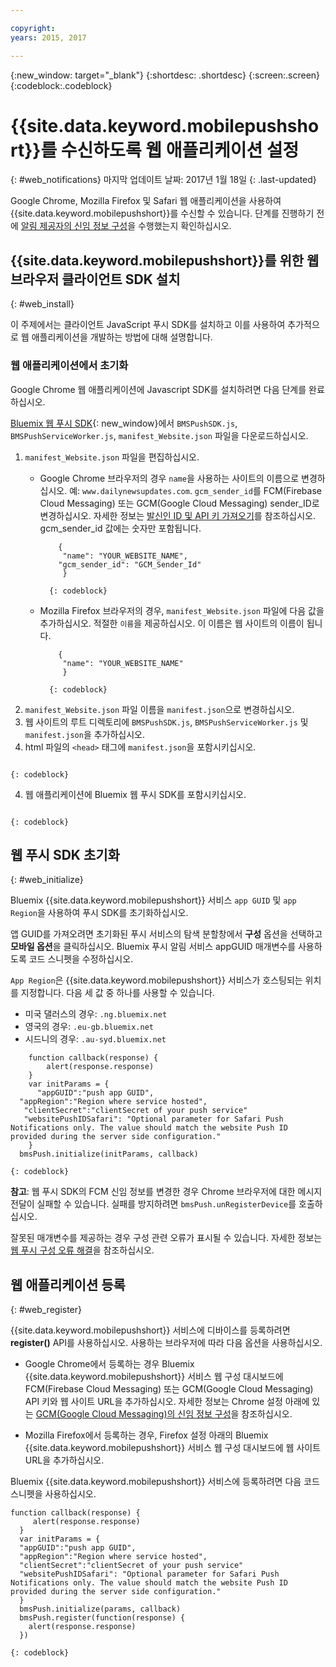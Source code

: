 ```yaml
---

copyright:
years: 2015, 2017

---
```


{:new_window: target="_blank"}
{:shortdesc: .shortdesc}
{:screen:.screen}
{:codeblock:.codeblock}

# {{site.data.keyword.mobilepushshort}}를 수신하도록 웹 애플리케이션 설정
{: #web_notifications}
마지막 업데이트 날짜: 2017년 1월 18일
{: .last-updated}

Google Chrome, Mozilla Firefox 및 Safari 웹 애플리케이션을 사용하여 {{site.data.keyword.mobilepushshort}}를 수신할 수 있습니다. 단계를 진행하기 전에 [알림 제공자의 신임 정보 구성](t__main_push_config_provider.html)을 수행했는지 확인하십시오.

## {{site.data.keyword.mobilepushshort}}를 위한 웹 브라우저 클라이언트 SDK 설치
{: #web_install}

이 주제에서는 클라이언트 JavaScript 푸시 SDK를 설치하고 이를 사용하여 추가적으로 웹 애플리케이션을 개발하는 방법에 대해 설명합니다.

### 웹 애플리케이션에서 초기화

Google Chrome 웹 애플리케이션에 Javascript SDK를 설치하려면 다음 단계를 완료하십시오.

[Bluemix 웹 푸시 SDK](https://codeload.github.com/ibm-bluemix-mobile-services/bms-clientsdk-javascript-webpush/zip/master){: new_window}에서 `BMSPushSDK.js`, `BMSPushServiceWorker.js`, `manifest_Website.json` 파일을 다운로드하십시오. 

1. `manifest_Website.json` 파일을 편집하십시오. 
	- Google Chrome 브라우저의 경우 `name`을 사용하는 사이트의 이름으로 변경하십시오. 예: `www.dailynewsupdates.com`. `gcm_sender_id`를 FCM(Firebase Cloud Messaging) 또는 GCM(Google Cloud Messaging) sender_ID로 변경하십시오. 자세한 정보는 [발신인 ID 및 API 키 가져오기](t_push_provider_android.html)를 참조하십시오. gcm_sender_id 값에는 숫자만 포함됩니다.

		```
 			{
 			 "name": "YOUR_WEBSITE_NAME",
  			"gcm_sender_id": "GCM_Sender_Id"
			 }
		```
    		{: codeblock}
 
	- Mozilla Firefox 브라우저의 경우, `manifest_Website.json` 파일에 다음 값을 추가하십시오. 적절한 `이름`을 제공하십시오. 이 이름은 웹 사이트의 이름이 됩니다. 

		```
			{
 			 "name": "YOUR_WEBSITE_NAME"
			 }
		```
    		{: codeblock}

2. `manifest_Website.json` 파일 이름을 `manifest.json`으로 변경하십시오. 
3. 웹 사이트의 루트 디렉토리에 `BMSPushSDK.js`, `BMSPushServiceWorker.js` 및 `manifest.json`을 추가하십시오. 
3. html 파일의 `<head>` 태그에 `manifest.json`을 포함시키십시오.
```<link rel="manifest" href="manifest.json">
```
    {: codeblock}
4. 웹 애플리케이션에 Bluemix 웹 푸시 SDK를 포함시키십시오. 
```<script src="BMSPushSDK.js" async></script>
```
    {: codeblock}

## 웹 푸시 SDK 초기화 
{: #web_initialize}

Bluemix {{site.data.keyword.mobilepushshort}} 서비스 `app GUID` 및 `app Region`을 사용하여 푸시 SDK를 초기화하십시오.  

앱 GUID를 가져오려면 초기화된 푸시 서비스의 탐색 분할창에서 **구성** 옵션을 선택하고 **모바일 옵션**을 클릭하십시오. Bluemix 푸시 알림 서비스 appGUID 매개변수를 사용하도록 코드 스니펫을 수정하십시오.

`App Region`은 {{site.data.keyword.mobilepushshort}} 서비스가 호스팅되는 위치를 지정합니다. 다음 세 값 중 하나를 사용할 수 있습니다. 

 - 미국 댈러스의 경우: `.ng.bluemix.net`
 - 영국의 경우: `.eu-gb.bluemix.net`
 - 시드니의 경우: `.au-syd.bluemix.net`

```     var bmsPush = new BMSPush();
    function callback(response) {
        alert(response.response)
    }
    var initParams = {
      "appGUID":"push app GUID",
  "appRegion":"Region where service hosted",
   "clientSecret":"clientSecret of your push service"
   "websitePushIDSafari": "Optional parameter for Safari Push Notifications only. The value should match the website Push ID provided during the server side configuration."
    }
  bmsPush.initialize(initParams, callback)
```
	{: codeblock}

**참고**: 웹 푸시 SDK의 FCM 신임 정보를 변경한 경우 Chrome 브라우저에 대한 메시지 전달이 실패할 수 있습니다. 실패를 방지하려면 `bmsPush.unRegisterDevice`를 호출하십시오. 

잘못된 매개변수를 제공하는 경우 구성 관련 오류가 표시될 수 있습니다. 자세한 정보는 [웹 푸시 구성 오류 해결](troubleshooting_config_errors.html)을 참조하십시오.

## 웹 애플리케이션 등록
{: #web_register}

{{site.data.keyword.mobilepushshort}} 서비스에 디바이스를 등록하려면 **register()** API를 사용하십시오. 사용하는 브라우저에 따라 다음 옵션을 사용하십시오. 

- Google Chrome에서 등록하는 경우 Bluemix {{site.data.keyword.mobilepushshort}} 서비스 웹 구성 대시보드에 FCM(Firebase Cloud Messaging) 또는 GCM(Google Cloud Messaging) API 키와 웹 사이트 URL을 추가하십시오. 자세한 정보는 Chrome 설정 아래에 있는 [GCM(Google Cloud Messaging)의 신임 정보 구성](t_push_provider_android.html)을 참조하십시오.

- Mozilla Firefox에서 등록하는 경우, Firefox 설정 아래의 Bluemix {{site.data.keyword.mobilepushshort}} 서비스 웹 구성 대시보드에 웹 사이트 URL을 추가하십시오.

Bluemix {{site.data.keyword.mobilepushshort}} 서비스에 등록하려면 다음 코드 스니펫을 사용하십시오.
```var bmsPush = new BMSPush();
function callback(response) {
     alert(response.response)
  }
  var initParams = {
  "appGUID":"push app GUID",
  "appRegion":"Region where service hosted",
  "clientSecret":"clientSecret of your push service"
  "websitePushIDSafari": "Optional parameter for Safari Push Notifications only. The value should match the website Push ID provided during the server side configuration."
  }
  bmsPush.initialize(params, callback)
  bmsPush.register(function(response) {
    alert(response.response)
  })
```
    {: codeblock}






